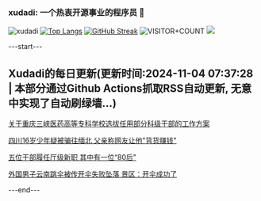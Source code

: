 ### xudadi: 一个热衷开源事业的程序员 👋

![xudadi](https://github-readme-stats-git-masterorgs-github-readme-stats-team.vercel.app/api?username=xudadi)
[![Top Langs](https://github-readme-stats.vercel.app/api/top-langs/?username=xudadi)](https://github.com/anuraghazra/github-readme-stats)
[![GitHub Streak](https://streak-stats.demolab.com?user=xudadi&locale=zh_Hans)](https://git.io/streak-stats)
![VISITOR+COUNT](https://komarev.com/ghpvc/?username=xudadi&label=VISITOR+COUNT)
![](https://raw.githubusercontent.com/xudadi/xudadi/main/assets/github-contribution-grid-snake.svg)


---start---

## Xudadi的每日更新(更新时间:2024-11-04 07:37:28 | 本部分通过Github Actions抓取RSS自动更新, 无意中实现了自动刷绿墙...)

[关于重庆三峡医药高等专科学校选拔任用部分科级干部的工作方案](https://www.gongkaoleida.com/article/2179815)

[四川16岁少年疑被骗往缅北 父亲称网友让他"背货赚钱"](https://m.163.com/news/article/JG3GJRQP051492T3.html)

[五位干部履任厅级新职 其中有一位“80后”](https://m.163.com/news/article/JG3GG2N00530JPVV.html)

[外国男子云南跳伞被传开伞失败坠落 景区：开伞成功了](https://m.163.com/news/article/JG3BCGHO053469LG.html)

---end---
